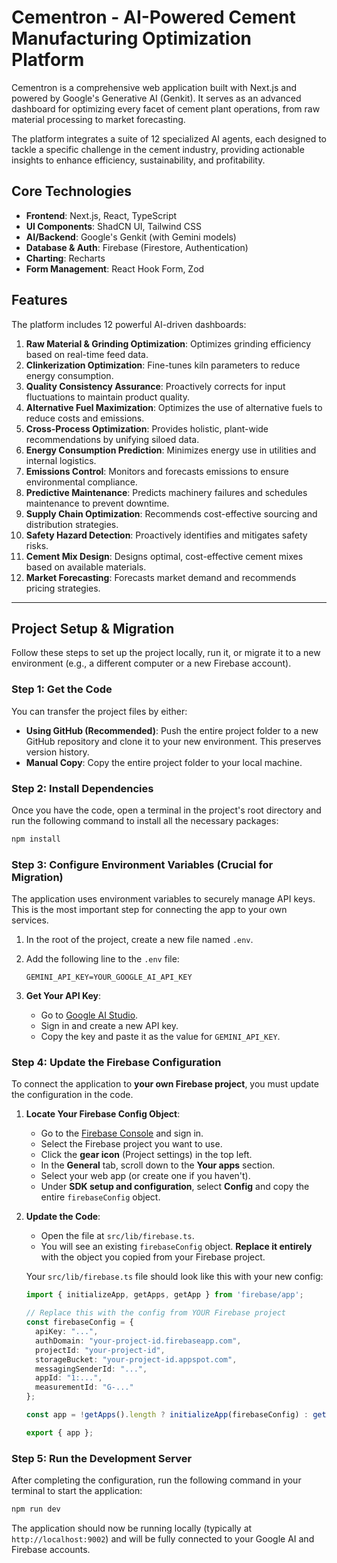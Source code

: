 # Cementron - AI-Powered Cement Manufacturing Optimization Platform

Cementron is a comprehensive web application built with Next.js and powered by Google's Generative AI (Genkit). It serves as an advanced dashboard for optimizing every facet of cement plant operations, from raw material processing to market forecasting.

The platform integrates a suite of 12 specialized AI agents, each designed to tackle a specific challenge in the cement industry, providing actionable insights to enhance efficiency, sustainability, and profitability.

## Core Technologies

- **Frontend**: Next.js, React, TypeScript
- **UI Components**: ShadCN UI, Tailwind CSS
- **AI/Backend**: Google's Genkit (with Gemini models)
- **Database & Auth**: Firebase (Firestore, Authentication)
- **Charting**: Recharts
- **Form Management**: React Hook Form, Zod

## Features

The platform includes 12 powerful AI-driven dashboards:

1.  **Raw Material & Grinding Optimization**: Optimizes grinding efficiency based on real-time feed data.
2.  **Clinkerization Optimization**: Fine-tunes kiln parameters to reduce energy consumption.
3.  **Quality Consistency Assurance**: Proactively corrects for input fluctuations to maintain product quality.
4.  **Alternative Fuel Maximization**: Optimizes the use of alternative fuels to reduce costs and emissions.
5.  **Cross-Process Optimization**: Provides holistic, plant-wide recommendations by unifying siloed data.
6.  **Energy Consumption Prediction**: Minimizes energy use in utilities and internal logistics.
7.  **Emissions Control**: Monitors and forecasts emissions to ensure environmental compliance.
8.  **Predictive Maintenance**: Predicts machinery failures and schedules maintenance to prevent downtime.
9.  **Supply Chain Optimization**: Recommends cost-effective sourcing and distribution strategies.
10. **Safety Hazard Detection**: Proactively identifies and mitigates safety risks.
11. **Cement Mix Design**: Designs optimal, cost-effective cement mixes based on available materials.
12. **Market Forecasting**: Forecasts market demand and recommends pricing strategies.

---

## Project Setup & Migration

Follow these steps to set up the project locally, run it, or migrate it to a new environment (e.g., a different computer or a new Firebase account).

### Step 1: Get the Code

You can transfer the project files by either:
- **Using GitHub (Recommended)**: Push the entire project folder to a new GitHub repository and clone it to your new environment. This preserves version history.
- **Manual Copy**: Copy the entire project folder to your local machine.

### Step 2: Install Dependencies

Once you have the code, open a terminal in the project's root directory and run the following command to install all the necessary packages:

```bash
npm install
```

### Step 3: Configure Environment Variables (Crucial for Migration)

The application uses environment variables to securely manage API keys. This is the most important step for connecting the app to your own services.

1.  In the root of the project, create a new file named `.env`.
2.  Add the following line to the `.env` file:

    ```
    GEMINI_API_KEY=YOUR_GOOGLE_AI_API_KEY
    ```

3.  **Get Your API Key**:
    *   Go to [Google AI Studio](https://aistudio.google.com/app/apikey).
    *   Sign in and create a new API key.
    *   Copy the key and paste it as the value for `GEMINI_API_KEY`.

### Step 4: Update the Firebase Configuration

To connect the application to **your own Firebase project**, you must update the configuration in the code.

1.  **Locate Your Firebase Config Object**:
    *   Go to the [Firebase Console](https://console.firebase.google.com/) and sign in.
    *   Select the Firebase project you want to use.
    *   Click the **gear icon** (Project settings) in the top left.
    *   In the **General** tab, scroll down to the **Your apps** section.
    *   Select your web app (or create one if you haven't).
    *   Under **SDK setup and configuration**, select **Config** and copy the entire `firebaseConfig` object.

2.  **Update the Code**:
    *   Open the file at `src/lib/firebase.ts`.
    *   You will see an existing `firebaseConfig` object. **Replace it entirely** with the object you copied from your Firebase project.

    Your `src/lib/firebase.ts` file should look like this with your new config:
    ```typescript
    import { initializeApp, getApps, getApp } from 'firebase/app';

    // Replace this with the config from YOUR Firebase project
    const firebaseConfig = {
      apiKey: "...",
      authDomain: "your-project-id.firebaseapp.com",
      projectId: "your-project-id",
      storageBucket: "your-project-id.appspot.com",
      messagingSenderId: "...",
      appId: "1:...",
      measurementId: "G-..."
    };

    const app = !getApps().length ? initializeApp(firebaseConfig) : getApp();

    export { app };
    ```

### Step 5: Run the Development Server

After completing the configuration, run the following command in your terminal to start the application:

```bash
npm run dev
```

The application should now be running locally (typically at `http://localhost:9002`) and will be fully connected to your Google AI and Firebase accounts.
